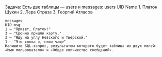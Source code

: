 Задача:
    Есть две таблицы — users и messages:
    users
    UID Name
    1. Платон Щукин
    2. Лера Страза
    3. Георгий Атласов

    messages
    UID msg
    1 – "Привет, Платон!"
    3 – "Срочно пришли карту."
    3 – "Жду на углу Невского и Тверской."
    1 – "Это снова я, пиши чаще"
    Напишите SQL-запрос, результатом которого будет таблица из двух полей: «Имя пользователя» и «Общее количество сообщений».